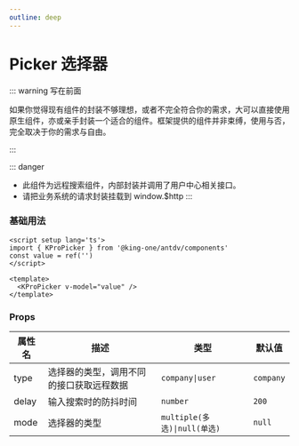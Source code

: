 ```yaml
---
outline: deep
---
```


# Picker 选择器

::: warning 写在前面

如果你觉得现有组件的封装不够理想，或者不完全符合你的需求，大可以直接使用原生组件，亦或亲手封装一个适合的组件。框架提供的组件并非束缚，使用与否，完全取决于你的需求与自由。

:::

::: danger

- 此组件为远程搜索组件，内部封装并调用了用户中心相关接口。
- 请把业务系统的请求封装挂载到 window.$http
:::

### 基础用法
```vue
<script setup lang='ts'>
import { KProPicker } from '@king-one/antdv/components'
const value = ref('')
</script>

<template>
  <KProPicker v-model="value" />
</template>
```

### Props
| 属性名 | 描述                                     | 类型                         | 默认值    |
| ------ | ---------------------------------------- | ---------------------------- | --------- |
| type   | 选择器的类型，调用不同的接口获取远程数据 | `company\|user`              | `company` |
| delay  | 输入搜索时的防抖时间                     | `number`                     | `200`     |
| mode   | 选择器的类型                             | `multiple(多选)\|null(单选)` | `null`    |
